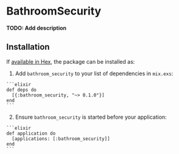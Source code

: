 # BathroomSecurity

**TODO: Add description**

## Installation

If [available in Hex](https://hex.pm/docs/publish), the package can be installed as:

  1. Add `bathroom_security` to your list of dependencies in `mix.exs`:

    ```elixir
    def deps do
      [{:bathroom_security, "~> 0.1.0"}]
    end
    ```

  2. Ensure `bathroom_security` is started before your application:

    ```elixir
    def application do
      [applications: [:bathroom_security]]
    end
    ```

